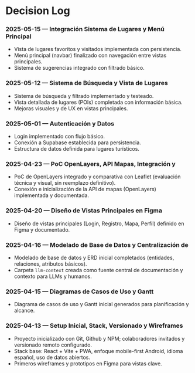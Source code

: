 # Decision Log

### 2025-05-15 — Integración Sistema de Lugares y Menú Principal
- Vista de lugares favoritos y visitados implementada con persistencia.
- Menú principal (navbar) finalizado con navegación entre vistas principales.
- Sistema de sugerencias integrado con filtrado básico.

### 2025-05-12 — Sistema de Búsqueda y Vista de Lugares 
- Sistema de búsqueda y filtrado implementado y testeado.  
- Vista detallada de lugares (POIs) completada con información básica.
- Mejoras visuales y de UX en vistas principales.

### 2025-05-01 — Autenticación y Datos
- Login implementado con flujo básico.
- Conexión a Supabase establecida para persistencia.
- Estructura de datos definida para lugares turísticos.

### 2025-04-23 — PoC OpenLayers, API Mapas, Integración y 
- PoC de OpenLayers integrado y comparativa con Leaflet (evaluación técnica y visual, sin reemplazo definitivo).
- Conexión e inicialización de la API de mapas (OpenLayers) implementada y documentada.

### 2025-04-20 — Diseño de Vistas Principales en Figma
- Diseño de vistas principales (Login, Registro, Mapa, Perfil) definido en Figma y documentado.

### 2025-04-16 — Modelado de Base de Datos y Centralización de 
- Modelado de base de datos y ERD inicial completados (entidades, relaciones, atributos básicos).
- Carpeta `llm-context` creada como fuente central de documentación y contexto para LLMs y humanos.

### 2025-04-15 — Diagramas de Casos de Uso y Gantt
- Diagrama de casos de uso y Gantt inicial generados para planificación y alcance.

### 2025-04-13 — Setup Inicial, Stack, Versionado y Wireframes
- Proyecto inicializado con Git, Github y NPM; colaboradores invitados y versionado remoto configurado.
- Stack base: React + Vite + PWA, enfoque mobile-first Android, idioma español, uso de datos abiertos.
- Primeros wireframes y prototipos en Figma para vistas clave.